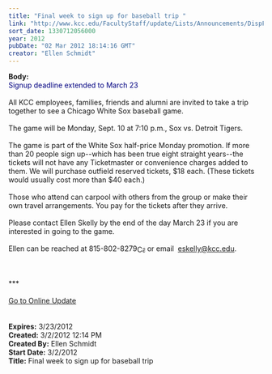 ```yaml
---
title: "Final week to sign up for baseball trip "
link: "http://www.kcc.edu/FacultyStaff/update/Lists/Announcements/DispForm.aspx?ID=627"
sort_date: 1330712056000
year: 2012
pubDate: "02 Mar 2012 18:14:16 GMT"
creator: "Ellen Schmidt"
---
```


<div><b>Body:</b> <div class="ExternalClassE4171A2A61F24AC987789B0A757EFCCC">
<div><font color="#000080">Signup deadline extended to March 23</font></div>
<div><font color="#000080"></font> </div>
<div>All KCC employees, families, friends and alumni are invited to take a trip together to see a Chicago White Sox baseball game. </div>
<div> </div>
<div>The game will be Monday, Sept. 10 at 7:10 p.m., Sox vs. Detroit Tigers. </div>
<div> </div>
<div>The game is part of the White Sox half-price Monday promotion. If more than 20 people sign up--which has been true eight straight years--the tickets will not have any Ticketmaster or convenience charges added to them. We will purchase outfield reserved tickets, $18 each. (These tickets would usually cost more than $40 each.) </div>
<div><br />Those who attend can carpool with others from the group or make their own travel arrangements. You pay for the tickets after they arrive.</div>
<div><br />Please contact Ellen Skelly by the end of the day March 23 if you are interested in going to the game. </div>
<div><br />Ellen can be reached at <span style="white-space:nowrap" class="baec5a81-e4d6-4674-97f3-e9220f0136c1">815-802-8279<a style="border-bottom:medium none;position:static !important;border-left:medium none;margin:0px;width:16px;bottom:0px;display:inline;white-space:nowrap;float:none;height:16px;vertical-align:middle;overflow:hidden;border-top:medium none;top:0px;cursor:hand;right:0px;border-right:medium none;left:0px" title="Call: 815-802-8279" href="/FacultyStaff/update/Lists/Announcements/EditForm.aspx?ID=627&amp;Source=/coned/training/_layouts/sitemanager.aspx?SmtContext%3DSPList%3a7e45450e-520d-4ad3-81dd-a79ebcc75df4?SPWeb%3a6dd7d01a-f4b3-47f9-8d35-b60692caa2f7%3a%26SmtContextExpanded%3DTrue%26Filter%3D1%26pgsz%3D500%26vrmode%3DFalse#"><img style="border-bottom:medium none;position:static !important;border-left:medium none;margin:0px;width:16px;bottom:0px;display:inline;white-space:nowrap;float:none;height:16px;vertical-align:middle;overflow:hidden;border-top:medium none;top:0px;cursor:hand;right:0px;border-right:medium none;left:0px" title="Call: 815-802-8279" /></a></span> or email  <a href="mailto:eskelly@kcc.edu">eskelly@kcc.edu</a>. </div>
<div> </div>
<div>
<div> </div>
<div> </div>
<div>***</div>
<div> </div>
<div><a href="/FacultyStaff/update/Pages/dailyupdate.aspx">Go to Online Update</a></div>
<div> </div>
<div> </div></div></div></div>
<div><b>Expires:</b> 3/23/2012</div>
<div><b>Created:</b> 3/2/2012 12:14 PM</div>
<div><b>Created By:</b> Ellen Schmidt</div>
<div><b>Start Date:</b> 3/2/2012</div>
<div><b>Title:</b> Final week to sign up for baseball trip </div>
